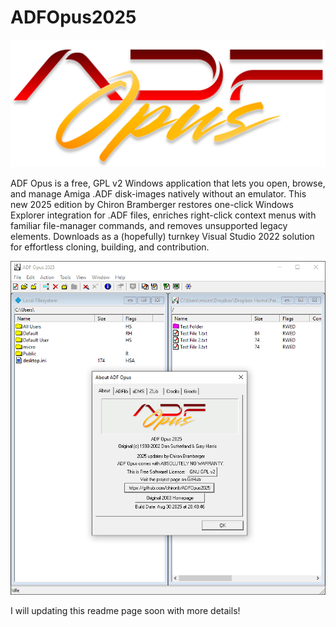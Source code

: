 # ADFOpus2025

![ADF Opus 2025 v1.0.0 Screenshot](https://raw.githubusercontent.com/chironb/ADFOpus2025/refs/heads/main/ADF_Opus_2025_Logo.png?raw=true)

ADF Opus is a free, GPL v2 Windows application that lets you open, browse, and manage Amiga .ADF disk-images natively without an emulator. This new 2025 edition by Chiron Bramberger restores one-click Windows Explorer integration for .ADF files, enriches right-click context menus with familiar file-manager commands, and removes unsupported legacy elements.  Downloads as a (hopefully) turnkey Visual Studio 2022 solution for effortless cloning, building, and contribution.

![ADF Opus 2025 v1.0.0 Screenshot](https://raw.githubusercontent.com/chironb/ADFOpus2025/refs/heads/main/readme.png?raw=true)

I will updating this readme page soon with more details!
